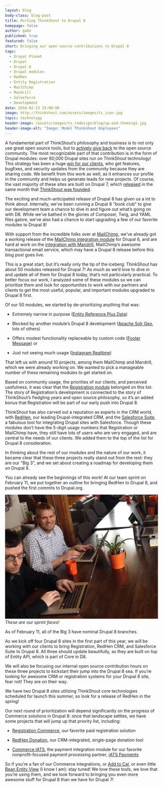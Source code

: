 ```yaml
---
layout: blog
body-class: blog-post
title: Porting ThinkShout to Drupal 8
homepage: false
author: gabe
published: true
featured: false
short: Bringing our open source contributions to Drupal 8
tags:
  - Drupal Planet
  - Drupal
  - Drupal 8
  - Drupal modules
  - RedHen
  - Entity Registration
  - MailChimp
  - Mandrill
  - Salesforce
  - Development
date: 2016-02-23 15:00:00
image: http://thinkshout.com/assets/images/ts_icon.jpg
topic: technology
header-image: /assets/images/ts_redesign/blog/up-and-theming1.jpg
header-image-alt: "Image: Model Thinkshout Employees"
---
```


A fundamental part of ThinkShout’s philosophy and business is to not only use great open source tools, but to [actively give back](http://thinkshout.com/blog/2015/03/the-how-and-why-of-open-source/) to the open source community. The most recognizable part of that contribution is in the form of Drupal modules: over 60,000 Drupal sites run on ThinkShout technology! This strategy has been a huge [win for our clients](http://thinkshout.com/blog/2014/09/small-business-of-nonprofits/), who get features, bugfixes, and security updates from the community because they are sharing code. We benefit from this work as well, as it enhances our profile in the community and helps us generate leads for new projects. Of course, the vast majority of these sites are built on Drupal 7, which [released](https://www.drupal.org/drupal-7-released) in the same month that [ThinkShout was founded](http://thinkshout.com/blog/2016/01/five-years/).

The exciting and much-anticipated release of Drupal 8 has given us a lot to think about. Internally, we’ve been running a Drupal 8 "book club" to give our development team a chance to dive in and figure out what’s going on with D8. While we’ve bathed in the glories of Composer, Twig, and YAML files galore, we’ve also had a chance to start upgrading a few of our favorite modules to Drupal 8!

With support from the incredible folks over at [MailChimp](http://mailchimp.com/), we’ve already got a working release of the [MailChimp integration module](https://www.drupal.org/project/mailchimp) for Drupal 8, and are hard at work on the [integration with Mandrill](https://www.drupal.org/project/mandrill), MailChimp’s awesome transactional email service, which may have a Drupal 8 release before this blog post goes live.

This is a great start, but it’s really only the tip of the iceberg: ThinkShout has about 50 modules released for Drupal 7! As much as we’d love to dive in and update all of them for Drupal 8 today, that’s not particularly practical. To better focus our work, I analyzed some of these modules so we can prioritize them and look for opportunities to work with our partners and clients to get the most useful, popular, and important modules upgraded to Drupal 8 first.

Of our 50 modules, we started by de-prioritizing anything that was:

* Extremely narrow in purpose ([Entity Reference Plus Data](https://www.drupal.org/project/er_plus))

* Blocked by another module’s Drupal 8 development ([Apache Solr Geo](https://www.drupal.org/project/apachesolr_geo), lots of others)

* Offers modest functionality replaceable by custom code ([Footer Message](https://www.drupal.org/project/footer_message)) or

* Just not seeing much usage ([Instagram Realtime](https://www.drupal.org/project/instagram))

That left us with around 10 projects, among them MailChimp and Mandrill, which we were already working on. We wanted to pick a manageable number of these remaining modules to get started on.

Based on community usage, the priorities of our clients, and perceived usefulness, it was clear that the [Registration module](https://www.drupal.org/project/registration) belonged on this list. The story of Registration’s development is connected to the story of ThinkShout’s fledgling years and open source philosophy, so it’s an added bonus that Registration will be part of our early push into Drupal 8.

ThinkShout has also carved out a reputation as experts in the CRM world, with [RedHen](https://www.drupal.org/project/redhen), our leading Drupal-integrated CRM, and the [Salesforce Suite](https://www.drupal.org/project/salesforce), a fabulous tool for integrating Drupal sites with Salesforce. Though these modules don’t have the 5-digit usage numbers that Registration or MailChimp have, they still have lots of users who are very engaged, and are central to the needs of our clients. We added them to the top of the list for Drupal 8 consideration.

In thinking about the rest of our modules and the nature of our work, it became clear that these three projects really stand out from the rest: they are our "Big 3", and we set about creating a roadmap for developing them on Drupal 8.

You can already see the beginnings of this work! At our team sprint on February 11, we put together an outline for bringing RedHen to Drupal 8, and pushed the first commits to Drupal.org.

![porting-thinkshout.jpg](/assets/images/blog/porting-thinkshout.jpg)
*These are our sprint faces!*

As of February 11, all of the Big 3 have nominal Drupal 8 branches.

As we kick off four Drupal 8 sites in the first part of this year, we will be working with our clients to bring Registration, RedHen CRM, and Salesforce Suite to Drupal 8. All three should update beautifully, as they are built on top of Entity API, which is part of Core in D8.

We will also be focusing our internal open source contribution hours on these three projects to kickstart their jump into the Drupal 8 sea. If you’re looking for awesome CRM or registration systems for your Drupal 8 site, fear not! They are on their way.

We have two Drupal 8 sites utilizing ThinkShout core technologies scheduled for launch this summer, so look for a release of RedHen in the spring!

Our next round of prioritization will depend significantly on the progress of Commerce solutions in Drupal 8: once that landscape settles, we have some projects that will jump up that priority list, including:

* [Registration Commerce](https://www.drupal.org/project/registration_commerce), our favorite paid registration solution

* [RedHen Donation](https://www.drupal.org/project/redhen_donation), our CRM-integrated, single-page donation tool

* [Commerce IATS](https://www.drupal.org/project/commerce_iats), the payment integration module for our favorite nonprofit-focused payment processing partner, [iATS Payments](http://home.iatspayments.com/) 

So if you’re a fan of our Commerce integrations, or [Add to Cal](https://www.drupal.org/project/addtocal), or even little [Bean Entity View](https://www.drupal.org/project/bean_entity_view) (I know I am): stay tuned! We love these tools, we love that you’re using them, and we look forward to bringing you even more awesome stuff for Drupal 8 than we have for Drupal 7!


